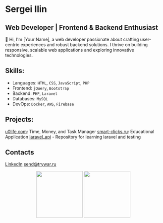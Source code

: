 # Sergei Ilin
## Web Developer | Frontend & Backend Enthusiast
👋 Hi, I'm [Your Name], a web developer passionate about crafting user-centric experiences and robust backend solutions. I thrive on building responsive, scalable web applications and exploring innovative technologies.

## Skills:
- Languages: `HTML`, `CSS`, `JavaScript`, `PHP`
- Frontend: `jQuery`, `Bootstrap`
- Backend: `PHP`, `Laravel`
- Databases: `MySQL`
- DevOps: `Docker`, `AWS`, `Firebase`

## Projects:
[u0life.com](https://u0life.com): Time, Money, and Task Manager
[smart-clicks.ru](https://u0life.com): Educational Application
[laravel_api](https://github.com/TrywaR/laravel_api.loc) - Repository for learning laravel and testing

## Contacts
[LinkedIn](https://www.linkedin.com/in/sergey-ilin-777064203/)
[send@trywar.ru](mailto://send@trywar.ru/)

<p align='center'>
   <a href="https://github-readme-stats.vercel.app/api?username=trywar&show_icons=true&count_private=true"><img
           height=150
           src="https://github-readme-stats.vercel.app/api?username=trywar&show_icons=true&count_private=true"/></a>
   <a href="https://github.com/trywar/github-readme-stats"><img height=150
                                                                  src="https://github-readme-stats.vercel.app/api/top-langs/?username=trywar&layout=compact"/></a>
</p>
